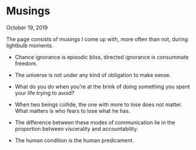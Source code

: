Musings
=======

<div class="center">October 19, 2019</div>

The page consists of musings I come up with, more often than not, during
lightbulb moments.

- Chance ignorance is episodic bliss, directed ignorance is consummate freedom.<br>


- The universe is not under any kind of obligation to make sense.<br>


- What do you do when you’re at the brink of doing something you spent your life
  trying to avoid?<br>


- When two beings collide, the one with more to lose does not matter. What
  matters is who fears to lose what he has.<br>


- The difference between these modes of communication lie in the proportion
  between viscerality and accountability.<br>


- The human condition is the human predicament.<br>
